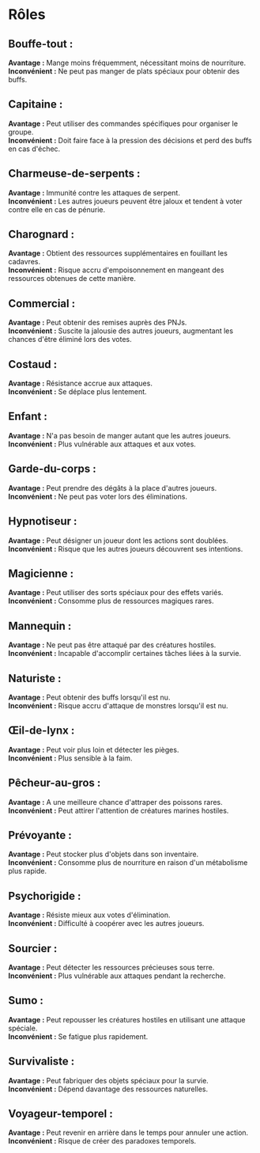 # Rôles
 
## Bouffe-tout :
**Avantage :** Mange moins fréquemment, nécessitant moins de nourriture.  
**Inconvénient :** Ne peut pas manger de plats spéciaux pour obtenir des buffs.

## Capitaine :
**Avantage :** Peut utiliser des commandes spécifiques pour organiser le groupe.  
**Inconvénient :** Doit faire face à la pression des décisions et perd des buffs en cas d'échec.

## Charmeuse-de-serpents :
**Avantage :** Immunité contre les attaques de serpent.  
**Inconvénient :** Les autres joueurs peuvent être jaloux et tendent à voter contre elle en cas de pénurie.

## Charognard :
**Avantage :** Obtient des ressources supplémentaires en fouillant les cadavres.  
**Inconvénient :** Risque accru d'empoisonnement en mangeant des ressources obtenues de cette manière.

## Commercial :
**Avantage :** Peut obtenir des remises auprès des PNJs.  
**Inconvénient :** Suscite la jalousie des autres joueurs, augmentant les chances d'être éliminé lors des votes.

## Costaud :
**Avantage :** Résistance accrue aux attaques.  
**Inconvénient :** Se déplace plus lentement.

## Enfant :
**Avantage :** N'a pas besoin de manger autant que les autres joueurs.  
**Inconvénient :** Plus vulnérable aux attaques et aux votes.

## Garde-du-corps :
**Avantage :** Peut prendre des dégâts à la place d'autres joueurs.  
**Inconvénient :** Ne peut pas voter lors des éliminations.

## Hypnotiseur :
**Avantage :** Peut désigner un joueur dont les actions sont doublées.  
**Inconvénient :** Risque que les autres joueurs découvrent ses intentions.

## Magicienne :
**Avantage :** Peut utiliser des sorts spéciaux pour des effets variés.  
**Inconvénient :** Consomme plus de ressources magiques rares.

## Mannequin :
**Avantage :** Ne peut pas être attaqué par des créatures hostiles.  
**Inconvénient :** Incapable d'accomplir certaines tâches liées à la survie.

## Naturiste :
**Avantage :** Peut obtenir des buffs lorsqu'il est nu.  
**Inconvénient :** Risque accru d'attaque de monstres lorsqu'il est nu.

## Œil-de-lynx :
**Avantage :** Peut voir plus loin et détecter les pièges.  
**Inconvénient :** Plus sensible à la faim.

## Pêcheur-au-gros :
**Avantage :** A une meilleure chance d'attraper des poissons rares.  
**Inconvénient :** Peut attirer l'attention de créatures marines hostiles.

## Prévoyante :
**Avantage :** Peut stocker plus d'objets dans son inventaire.  
**Inconvénient :** Consomme plus de nourriture en raison d'un métabolisme plus rapide.

## Psychorigide :
**Avantage :** Résiste mieux aux votes d'élimination.  
**Inconvénient :** Difficulté à coopérer avec les autres joueurs.

## Sourcier :
**Avantage :** Peut détecter les ressources précieuses sous terre.  
**Inconvénient :** Plus vulnérable aux attaques pendant la recherche.

## Sumo :
**Avantage :** Peut repousser les créatures hostiles en utilisant une attaque spéciale.  
**Inconvénient :** Se fatigue plus rapidement.

## Survivaliste :
**Avantage :** Peut fabriquer des objets spéciaux pour la survie.  
**Inconvénient :** Dépend davantage des ressources naturelles.

## Voyageur-temporel :
**Avantage :** Peut revenir en arrière dans le temps pour annuler une action.  
**Inconvénient :** Risque de créer des paradoxes temporels.
